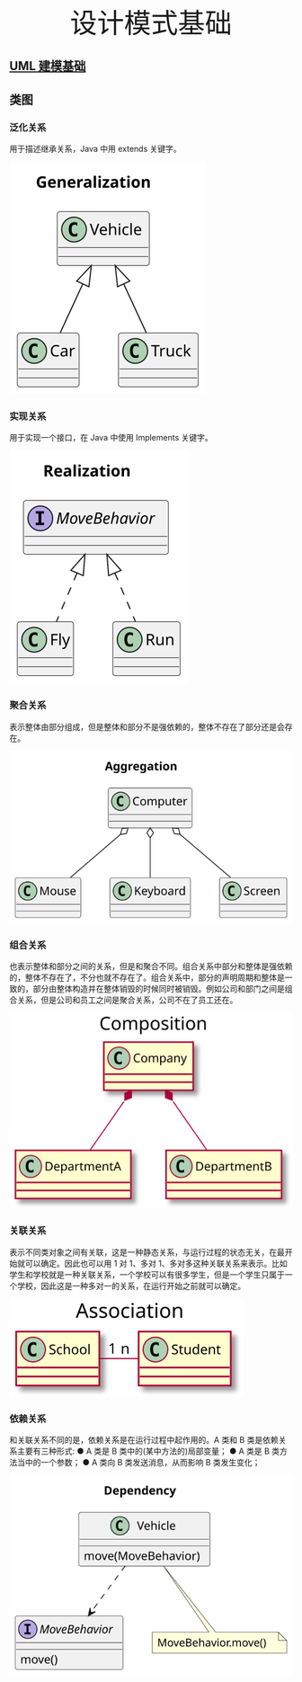 <center><font size=50>设计模式基础</font></center>

## [UML 建模基础](https://design-patterns.readthedocs.io/zh-cn/latest/read_uml.html)

## 类图

### 泛化关系
用于描述继承关系，Java 中用 extends 关键字。

![泛化关系](pic/泛化关系.svg)

### 实现关系
用于实现一个接口，在 Java 中使用 Implements 关键字。

![实现关系](pic/实现关系.svg)

### 聚合关系
表示整体由部分组成，但是整体和部分不是强依赖的，整体不存在了部分还是会存在。

![聚合关系](pic/聚合关系.svg)

### 组合关系
也表示整体和部分之间的关系，但是和聚合不同。组合关系中部分和整体是强依赖的，整体不存在了，不分也就不存在了。组合关系中，部分的声明周期和整体是一致的，部分由整体构造并在整体销毁的时候同时被销毁。例如公司和部门之间是组合关系，但是公司和员工之间是聚合关系，公司不在了员工还在。

![组合关系](pic/组合关系.svg)

### 关联关系
表示不同类对象之间有关联，这是一种静态关系，与运行过程的状态无关，在最开始就可以确定。因此也可以用 1 对 1、多对 1、多对多这种关联关系来表示。比如学生和学校就是一种关联关系，一个学校可以有很多学生，但是一个学生只属于一个学校，因此这是一种多对一的关系，在运行开始之前就可以确定。

![关联关系](pic/关联关系.svg)

### 依赖关系
和关联关系不同的是，依赖关系是在运行过程中起作用的。A 类和 B 类是依赖关系主要有三种形式:
● A 类是 B 类中的(某中方法的)局部变量；
● A 类是 B 类方法当中的一个参数；
● A 类向 B 类发送消息，从而影响 B 类发生变化；

![依赖关系](pic/依赖关系.svg)
